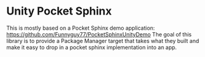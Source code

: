 # Unity Pocket Sphinx
This is mostly based on a Pocket Sphinx demo application: https://github.com/Funnyguy77/PocketSphinxUnityDemo The goal of this library is to provide a Package Manager target that takes what they built and make it easy to drop in a pocket sphinx implementation into an app.
